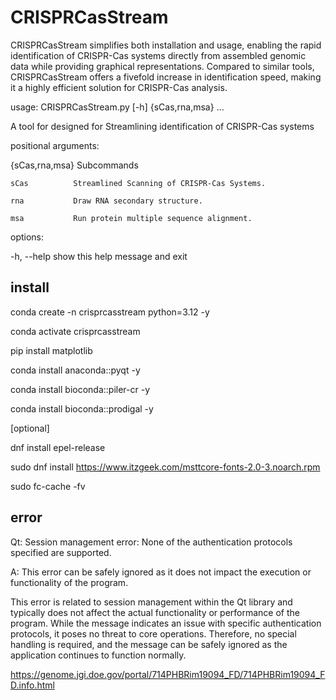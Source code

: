 # CRISPRCasStream

CRISPRCasStream simplifies both installation and usage, enabling the rapid identification of CRISPR-Cas systems directly from assembled genomic data while providing graphical representations. Compared to similar tools, CRISPRCasStream offers a fivefold increase in identification speed, making it a highly efficient solution for CRISPR-Cas analysis.

usage: CRISPRCasStream.py [-h] {sCas,rna,msa} ...

A tool for designed for Streamlining identification of CRISPR-Cas systems

positional arguments:


  {sCas,rna,msa}  Subcommands

    sCas          Streamlined Scanning of CRISPR-Cas Systems.

    rna           Draw RNA secondary structure.

    msa           Run protein multiple sequence alignment.

options:

  -h, --help      show this help message and exit




## install

conda create -n crisprcasstream python=3.12  -y

conda activate crisprcasstream

pip install matplotlib

conda install anaconda::pyqt -y

conda install bioconda::piler-cr -y

conda install bioconda::prodigal -y

[optional]

dnf install epel-release

sudo dnf install  https://www.itzgeek.com/msttcore-fonts-2.0-3.noarch.rpm

sudo fc-cache -fv



## error 

Qt: Session management error: None of the authentication protocols specified are supported.

A: This error can be safely ignored as it does not impact the execution or functionality of the program.

This error is related to session management within the Qt library and typically does not affect the actual functionality or performance of the program. While the message indicates an issue with specific authentication protocols, it poses no threat to core operations. Therefore, no special handling is required, and the message can be safely ignored as the application continues to function normally.










https://genome.jgi.doe.gov/portal/714PHBRim19094_FD/714PHBRim19094_FD.info.html





